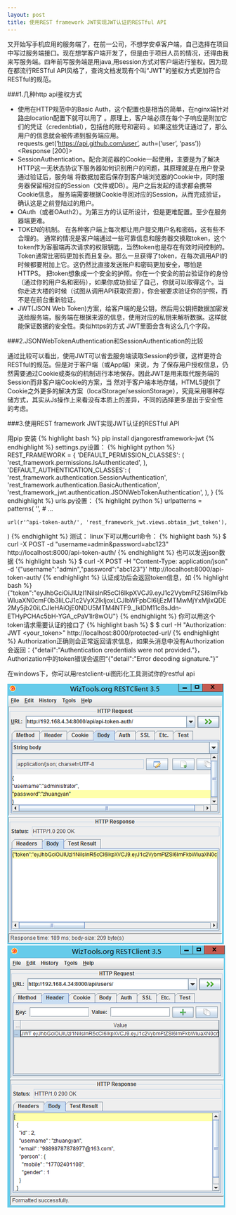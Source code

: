 ```yaml
---
layout: post
title: 使用REST framework JWT实现JWT认证的RESTful API
---
```


 又开始写手机应用的服务端了，在前一公司，不想学安卓客户端，自己选择在项目中写过服务端接口。现在想学客户端开发了，但是由于项目人员的情况，还得由我来写服务端。四年前写服务端是用java,用session方式对客户端进行鉴权。因为现在都流行RESTful API风格了，查询文档发现有个叫“JWT”的鉴权方式更加符合RESTful的规范。

###1.几种http api鉴权方式

*  使用在HTTP规范中的Basic Auth，这个配置也是相当的简单，在nginx端针对路由location配置下就可以用了 。原理上，客户端必须在每个子响应是附加它们的凭证（credenbtial），包括他的账号和密码 。如果这些凭证通过了，那么用户的信息就会被传递到服务端应用。
requests.get(‘https://api.github.com/user’, auth=(‘user’, ‘pass’))
<Response [200]>
*  SessionAuthentication。配合浏览器的Cookie一起使用，主要是为了解决HTTP这一无状态协议下服务器如何识别用户的问题，其原理就是在用户登录通过验证后，服务端 将数据加密后保存到客户端浏览器的Cookie中，同时服务器保留相对应的Session（文件或DB）。用户之后发起的请求都会携带Cookie信息， 服务端需要根据Cookie寻回对应的Session，从而完成验证，确认这是之前登陆过的用户。
*  OAuth（或者OAuth2）。为第三方的认证所设计，但是更难配置。至少在服务器端更难。
*  TOKEN的机制。 在各种客户端上每次都让用户提交用户名和密码，这有些不合理的。 通常的情况是客户端通过一些可靠信息和服务器交换取token，这个token作为客服端再次请求的权限钥匙，当然token也是存在有效时间控制的。 Token通常比密码更加长而且复杂。那么一旦获得了token，在每次调用API的时候都要附加上它。这仍然比直接发送账户和密码更加安全，哪怕是 HTTPS。
把token想象成一个安全的护照。你在一个安全的前台验证你的身份（通过你的用户名和密码），如果你成功验证了自己，你就可以取得这个。当你走进大楼的时候（试图从调用API获取资源），你会被要求验证你的护照，而不是在前台重新验证。
*  JWT(JSON Web Token)方案，给客户端的是公钥，然后用公钥把数据加密发送给服务端，服务端在根据来源的信息，使用对应的私钥来解析数据。这样就能保证数据的安全性。类似https的方式 JWT里面会含有这么几个字段。


###2.JSONWebTokenAuthentication和SessionAuthentication的比较

通过比较可以看出，使用JWT可以省去服务端读取Session的步骤，这样更符合RESTful的规范。但是对于客户端（或App端）来说，为 了保存用户授权信息，仍然需要通过Cookie或类似的机制进行本地保存。因此JWT是用来取代服务端的Session而非客户端Cookie的方案，当 然对于客户端本地存储，HTML5提供了Cookie之外更多的解决方案（localStorage/sessionStorage），究竟采用哪种存储方式，其实从Js操作上来看没有本质上的差异，不同的选择更多是出于安全性的考虑。


###3.使用REST framework JWT实现JWT认证的RESTful API

用pip 安装
{% highlight bash %}
    pip install djangorestframework-jwt 
{% endhighlight %}
settings.py设置：
{% highlight python %}
REST_FRAMEWORK = {
    'DEFAULT_PERMISSION_CLASSES': (
        'rest_framework.permissions.IsAuthenticated',
    ),
    'DEFAULT_AUTHENTICATION_CLASSES': (
        'rest_framework.authentication.SessionAuthentication',
        'rest_framework.authentication.BasicAuthentication',
        'rest_framework_jwt.authentication.JSONWebTokenAuthentication',
    ),
}
{% endhighlight %}
urls.py设置：
{% highlight python %}
urlpatterns = patterns(
    '',
    # ...

    url(r'^api-token-auth/', 'rest_framework_jwt.views.obtain_jwt_token'),
)
{% endhighlight %}
测试：
linux下可以用curl命令：
{% highlight bash  %}
$ curl -X POST -d "username=admin&password=abc123" http://localhost:8000/api-token-auth/
{% endhighlight %}
也可以发送json数据
{% highlight bash  %}
$ curl -X POST -H "Content-Type: application/json" -d '{"username":"admin","password":"abc123"}' http://localhost:8000/api-token-auth/
{% endhighlight %}
认证成功后会返回token信息，如
{% highlight bash  %}
{"token":"eyJhbGciOiJIUzI1NiIsInR5cCI6IkpXVCJ9.eyJ1c2VybmFtZSI6ImFkbWluaXN0cmF0b3IiLCJ1c2VyX2lkIjoxLCJlbWFpbCI6IjEzMTMwMjYxMjIxQDE2My5jb20iLCJleHAiOjE0NDU5MTM4NTF9._IkIDM11c8sJdn-ETHyPCHAc5bH-YGA_cPaV1lr8wOU"}
{% endhighlight %}
你可以用这个token请求需要认证的接口了
{% highlight bash  %}
$ $ curl -H "Authorization: JWT <your_token>" http://localhost:8000/protected-url/
{% endhighlight %}
Authorization正确则会正常返回请求信息，如果头消息中没有Authorization会返回：{"detail":"Authentication credentials were not provided."}，Authorization中的token错误会返回“{"detail":"Error decoding signature."}”

在windows下，你可以用restclient-ui图形化工具测试你的restful api

<em class="center"><img src="/static/img/JWT_RESTClient_Test1.png"></em>
<em class="center"><img src="/static/img/JWT_RESTClient_Test2.png"></em>



